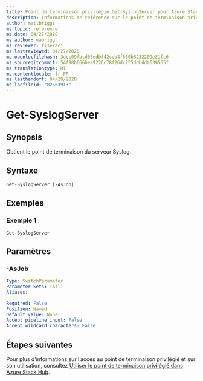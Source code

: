 ```yaml
---
title: Point de terminaison privilégié Get-SyslogServer pour Azure Stack Hub
description: Informations de référence sur le point de terminaison privilégié Azure Stack PowerShell - Get-SyslogServer
author: mattbriggs
ms.topic: reference
ms.date: 04/27/2020
ms.author: mabrigg
ms.reviewer: fiseraci
ms.lastreviewed: 04/27/2020
ms.openlocfilehash: 3dcc09fbcd05edbf42ceb4f560b8232209e21fc6
ms.sourcegitcommit: 54f98b666bea9226c78f26dc255ddbdda539565f
ms.translationtype: HT
ms.contentlocale: fr-FR
ms.lasthandoff: 04/29/2020
ms.locfileid: "82563913"
---
```

# <a name="get-syslogserver"></a>Get-SyslogServer

## <a name="synopsis"></a>Synopsis
Obtient le point de terminaison du serveur Syslog.

## <a name="syntax"></a>Syntaxe

```
Get-SyslogServer [-AsJob]
```

## <a name="examples"></a>Exemples

### <a name="example-1"></a>Exemple 1
```
Get-SyslogServer
```

## <a name="parameters"></a>Paramètres

### <a name="-asjob"></a>-AsJob


```yaml
Type: SwitchParameter
Parameter Sets: (All)
Aliases:

Required: False
Position: Named
Default value: None
Accept pipeline input: False
Accept wildcard characters: False
```

## <a name="next-steps"></a>Étapes suivantes

Pour plus d’informations sur l’accès au point de terminaison privilégié et sur son utilisation, consultez [Utiliser le point de terminaison privilégié dans Azure Stack Hub](https://docs.microsoft.com/azure-stack/operator/azure-stack-privileged-endpoint).